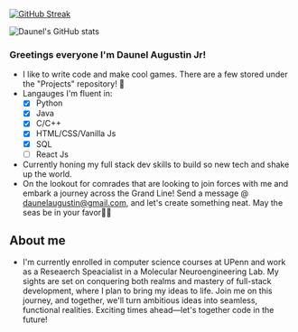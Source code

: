 [![GitHub Streak](https://streak-stats.demolab.com?user=daunelaugust&theme=java-dark&border_radius=6)](https://git.io/streak-stats)

![Daunel's GitHub stats](https://github-readme-stats.vercel.app/api?username=daunelaugust&count_private=trues&show_icons=true&theme=radical)
### Greetings everyone I'm Daunel Augustin Jr!
* I like to write code and make cool games. There are a few stored under the "Projects" repository! 💫
* Langauges I'm fluent in:
     - [x]  Python
     - [x]  Java
     - [x]  C/C++
     - [x]  HTML/CSS/Vanilla Js
     - [x]  SQL
     - [ ]  React Js
* Currently honing my full stack dev skills to build so new tech and shake up the world.
* On the lookout for comrades that are looking to join forces with me and embark a journey across the Grand Line! Send a message @ daunelaugustin@gmail.com, and let's create something neat. May the seas be in your favor🙏🏾

## About me
* I'm currently enrolled in computer science courses at UPenn and work as a Reseaerch Speacialist in a Molecular Neuroengineering Lab.  My sights are set on conquering both realms and mastery of full-stack development, where I plan to bring my ideas to life. Join me on this journey, and together, we'll turn ambitious ideas into seamless, functional realities. Exciting times ahead—let's together code in the future!
<!---
daunelaugust/daunelaugust is a ✨ special ✨ repository because its `README.md` (this file) appears on your GitHub profile.
You can click the Preview link to take a look at your changes.
--->
